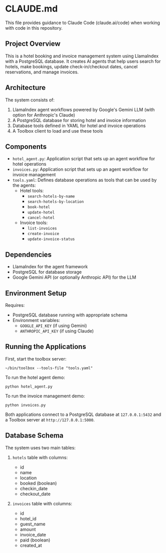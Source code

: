 # CLAUDE.md

This file provides guidance to Claude Code (claude.ai/code) when working with code in this repository.

## Project Overview

This is a hotel booking and invoice management system using LlamaIndex with a PostgreSQL database. It creates AI agents that help users search for hotels, make bookings, update check-in/checkout dates, cancel reservations, and manage invoices.

## Architecture

The system consists of:

1. LlamaIndex agent workflows powered by Google's Gemini LLM (with option for Anthropic's Claude)
2. A PostgreSQL database for storing hotel and invoice information
3. Database tools defined in YAML for hotel and invoice operations
4. A Toolbox client to load and use these tools

## Components

- `hotel_agent.py`: Application script that sets up an agent workflow for hotel operations
- `invoices.py`: Application script that sets up an agent workflow for invoice management
- `tools.yaml`: Defines database operations as tools that can be used by the agents:
  - Hotel tools:
    - `search-hotels-by-name`
    - `search-hotels-by-location`
    - `book-hotel`
    - `update-hotel`
    - `cancel-hotel`
  - Invoice tools:
    - `list-invoices`
    - `create-invoice`
    - `update-invoice-status`

## Dependencies

- LlamaIndex for the agent framework
- PostgreSQL for database storage
- Google Gemini API (or optionally Anthropic API) for the LLM

## Environment Setup

Requires:
- PostgreSQL database running with appropriate schema
- Environment variables:
  - `GOOGLE_API_KEY` (if using Gemini)
  - `ANTHROPIC_API_KEY` (if using Claude)

## Running the Applications

First, start the toolbox server:
```
~/bin/toolbox --tools-file "tools.yaml"
```

To run the hotel agent demo:
```
python hotel_agent.py
```

To run the invoice management demo:
```
python invoices.py
```

Both applications connect to a PostgreSQL database at `127.0.0.1:5432` and a Toolbox server at `http://127.0.0.1:5000`.

## Database Schema

The system uses two main tables:

1. `hotels` table with columns:
   - id
   - name
   - location
   - booked (boolean)
   - checkin_date
   - checkout_date

2. `invoices` table with columns:
   - id
   - hotel_id
   - guest_name
   - amount
   - invoice_date
   - paid (boolean)
   - created_at